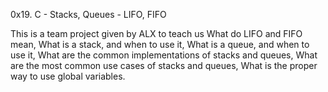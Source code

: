 0x19. C - Stacks, Queues - LIFO, FIFO

This is a team project given by ALX to teach us What do LIFO and FIFO mean, What is a stack, and when to use it, What is a queue, and when to use it, What are the common implementations of stacks and queues, What are the most common use cases of stacks and queues, What is the proper way to use global variables.
